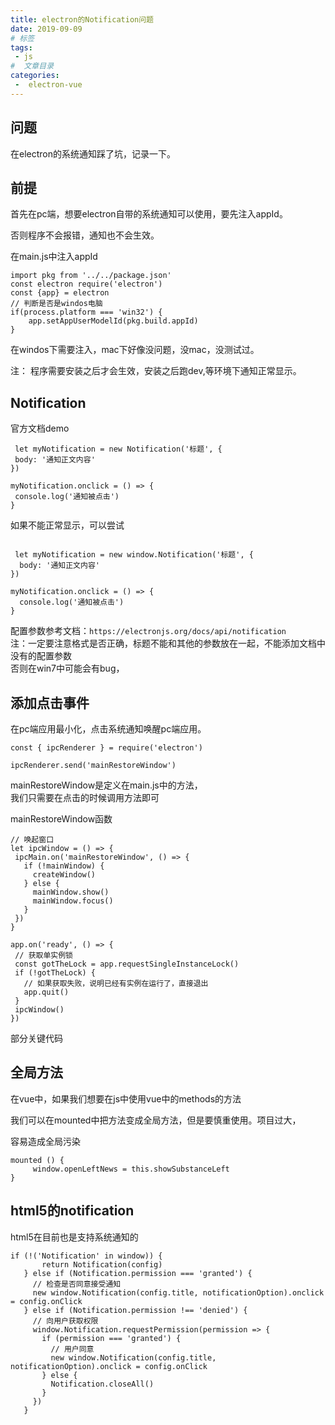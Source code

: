 ```yaml
---
title: electron的Notification问题
date: 2019-09-09
# 标签
tags:
 - js
#  文章目录
categories:
 -  electron-vue
---
```

<!--  -->



## 问题

  在electron的系统通知踩了坑，记录一下。


## 前提

 首先在pc端，想要electron自带的系统通知可以使用，要先注入appId。

 否则程序不会报错，通知也不会生效。

 在main.js中注入appId

 ```
 import pkg from '../../package.json'
 const electron require('electron')
 const {app} = electron
 // 判断是否是windos电脑
 if(process.platform === 'win32') {
     app.setAppUserModelId(pkg.build.appId)
 }
 ```
 在windos下需要注入，mac下好像没问题，没mac，没测试过。
 
 注： 程序需要安装之后才会生效，安装之后跑dev,等环境下通知正常显示。

## Notification

官方文档demo

 ```
  let myNotification = new Notification('标题', {
  body: '通知正文内容'
})

myNotification.onclick = () => {
  console.log('通知被点击')
}
```
如果不能正常显示，可以尝试

```

 let myNotification = new window.Notification('标题', {
  body: '通知正文内容'
})

myNotification.onclick = () => {
  console.log('通知被点击')
}

```
配置参数参考文档：`https://electronjs.org/docs/api/notification`  
注：一定要注意格式是否正确，标题不能和其他的参数放在一起，不能添加文档中没有的配置参数  
 否则在win7中可能会有bug，

## 添加点击事件

 在pc端应用最小化，点击系统通知唤醒pc端应用。

 ```
 const { ipcRenderer } = require('electron')

 ipcRenderer.send('mainRestoreWindow')

 ```
 mainRestoreWindow是定义在main.js中的方法，  
 我们只需要在点击的时候调用方法即可

 mainRestoreWindow函数

 ```
// 唤起窗口
let ipcWindow = () => {
  ipcMain.on('mainRestoreWindow', () => {
    if (!mainWindow) {
      createWindow()
    } else {
      mainWindow.show()
      mainWindow.focus()
    }
  })
}

app.on('ready', () => {
  // 获取单实例锁
  const gotTheLock = app.requestSingleInstanceLock()
  if (!gotTheLock) {
    // 如果获取失败，说明已经有实例在运行了，直接退出
    app.quit()
  }
  ipcWindow()
})
```
部分关键代码

## 全局方法

 在vue中，如果我们想要在js中使用vue中的methods的方法  

 我们可以在mounted中把方法变成全局方法，但是要慎重使用。项目过大，

 容易造成全局污染

```
mounted () {
     window.openLeftNews = this.showSubstanceLeft
}
```

## html5的notification

 html5在目前也是支持系统通知的

 ```
 if (!('Notification' in window)) {
        return Notification(config)
    } else if (Notification.permission === 'granted') {
      // 检查是否同意接受通知
      new window.Notification(config.title, notificationOption).onclick = config.onClick
    } else if (Notification.permission !== 'denied') {
      // 向用户获取权限
      window.Notification.requestPermission(permission => {
        if (permission === 'granted') {
          // 用户同意
          new window.Notification(config.title, notificationOption).onclick = config.onClick
        } else {
          Notification.closeAll()
        }
      })
    }
```